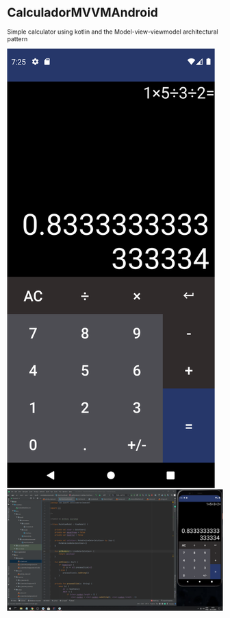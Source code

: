 # CalculadorMVVMAndroid
Simple calculator using kotlin and the Model-view-viewmodel architectural pattern

![alt text](https://github.com/AnthoniIP/CalculadorMVVMAndroid/blob/master/screenshots/Screenshot_1605554748.png?raw=true)
![alt text](https://github.com/AnthoniIP/CalculadorMVVMAndroid/blob/master/screenshots/Capturar.PNG?raw=true)

